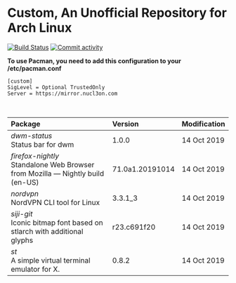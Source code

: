# Custom, An Unofficial Repository for Arch Linux
[<img src="https://img.shields.io/travis/57r4n63r/archlinux-repository/master.svg?style=flat-square" alt="Build Status">](https://travis-ci.org/57r4n63r/archlinux-repository)
[<img src="https://img.shields.io/github/commit-activity/m/57r4n63r/archlinux-repository.svg?style=flat-square" alt="Commit activity">](https://github.com/57r4n63r/archlinux-repository/commits/master)

**To use Pacman, you need to add this configuration to your /etc/pacman.conf**

```
[custom]
SigLevel = Optional TrustedOnly
Server = https://mirror.nucl3on.com
```
<br>

Package	|  Version	|  Modification
:--- | :--- | :---
*dwm-status*<br>Status bar for dwm | 1.0.0 | 14 Oct 2019
*firefox-nightly*<br>Standalone Web Browser from Mozilla — Nightly build (en-US) | 71.0a1.20191014 | 14 Oct 2019
*nordvpn*<br>NordVPN CLI tool for Linux | 3.3.1_3 | 14 Oct 2019
*siji-git*<br>Iconic bitmap font based on stlarch with additional glyphs | r23.c691f20 | 14 Oct 2019
*st*<br>A simple virtual terminal emulator for X. | 0.8.2 | 14 Oct 2019


